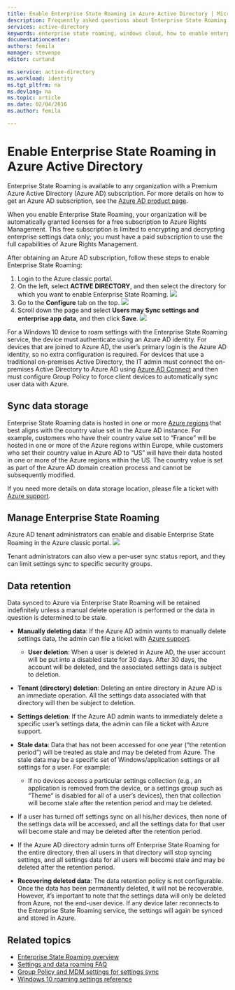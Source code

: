 ```yaml
---
title: Enable Enterprise State Roaming in Azure Active Directory | Microsoft Azure
description: Frequently asked questions about Enterprise State Roaming settings in Windows devices. Enterprise State Roaming provides users with a unified experience across their Windows devices and reduces the time needed for configuring a new device.
services: active-directory
keywords: enterprise state roaming, windows cloud, how to enable enterprise state roaming
documentationcenter: 
authors: femila
manager: stevenpo
editor: curtand

ms.service: active-directory
ms.workload: identity
ms.tgt_pltfrm: na
ms.devlang: na
ms.topic: article
ms.date: 02/04/2016
ms.author: femila

---
```

# Enable Enterprise State Roaming in Azure Active Directory
Enterprise State Roaming is available to any organization with a Premium Azure Active Directory (Azure AD) subscription. For more details on how to get an Azure AD subscription, see the [Azure AD product page](https://azure.microsoft.com/services/active-directory).

When you enable Enterprise State Roaming, your organization will be automatically granted licenses for a free subscription to Azure Rights Management. This free subscription is limited to encrypting and decrypting enterprise settings data only; you must have a paid subscription to use the full capabilities of Azure Rights Management. 

After obtaining an Azure AD subscription, follow these steps to enable Enterprise State Roaming:

1. Login to the Azure classic portal. 
2. On the left, select **ACTIVE DIRECTORY**, and then select the directory for which you want to enable Enterprise State Roaming.
![](./media/active-directory-enterprise-state-roaming/active-directory-enterprise-state-roaming.png)     
3. Go to the **Configure** tab on the top.
![](./media/active-directory-enterprise-state-roaming/active-directory-enterprise-state-roaming-configure.png)
4. Scroll down the page and select **Users may Sync settings and enterprise app data**, and then click **Save**.
![](./media/active-directory-enterprise-state-roaming/active-directory-enterprise-state-roaming-select-all-sync-settings.png)

For a Windows 10 device to roam settings with the Enterprise State Roaming service, the device must authenticate using an Azure AD identity. For devices that are joined to Azure AD, the user’s primary login is the Azure AD identity, so no extra configuration is required. For devices that use a traditional on-premises Active Directory, the IT admin must connect the on-premises Active Directory to Azure AD using [Azure AD Connect](active-directory-aadconnect.md) and then must configure Group Policy to force client devices to automatically sync user data with Azure.

## Sync data storage
Enterprise State Roaming data is hosted in one or more [Azure regions](https://azure.microsoft.com/regions/) that best aligns with the country value set in the Azure AD instance. For example, customers who have their country value set to “France” will be hosted in one or more of the Azure regions within Europe, while customers who set their country value in Azure AD to “US” will have their data hosted in one or more of the Azure regions within the US. The country value is set as part of the Azure AD domain creation process and cannot be subsequently modified. 

If you need more details on data storage location, please file a ticket with [Azure support](https://azure.microsoft.com/support/options/).

## Manage Enterprise State Roaming
Azure AD tenant administrators can enable and disable Enterprise State Roaming in the Azure classic portal.
![](./media/active-directory-enterprise-state-roaming/active-directory-enterprise-state-roaming-manage.png)

Tenant administrators can also view a per-user sync status report, and they can limit settings sync to specific security groups.

## Data retention
Data synced to Azure via Enterprise State Roaming will be retained indefinitely unless a manual delete operation is performed or the data in question is determined to be stale.

* **Manually deleting data**: If the Azure AD admin wants to manually delete settings data, the admin can file a ticket with [Azure support](https://azure.microsoft.com/support/options/).

  * **User deletion**: When a user is deleted in Azure AD, the user account will be put into a disabled state for 30 days. After 30 days, the account will be deleted, and the associated settings data is subject to deletion. 
* **Tenant (directory) deletion**: Deleting an entire directory in Azure AD is an immediate operation. All the settings data associated with that directory will then be subject to deletion. 
* **Settings deletion**: If the Azure AD admin wants to immediately delete a specific user’s settings data, the admin can file a ticket with Azure support. 

* **Stale data**: Data that has not been accessed for one year (“the retention period”) will be treated as stale and may be deleted from Azure. The stale data may be a specific set of Windows/application settings or all settings for a user. For example: 

  * If no devices access a particular settings collection (e.g., an application is removed from the device, or a settings group such as “Theme” is disabled for all of a user’s devices), then that collection will become stale after the retention period and may be deleted. 
* If a user has turned off settings sync on all his/her devices, then none of the settings data will be accessed, and all the settings data for that user will become stale and may be deleted after the retention period. 
* If the Azure AD directory admin turns off Enterprise State Roaming for the entire directory, then all users in that directory will stop syncing settings, and all settings data for all users will become stale and may be deleted after the retention period. 

* **Recovering deleted data**: 
The data retention policy is not configurable. Once the data has been permanently deleted, it will not be recoverable. However, it’s important to note that the settings data will only be deleted from Azure, not the end-user device. If any device later reconnects to the Enterprise State Roaming service, the settings will again be synced and stored in Azure.


## Related topics
* [Enterprise State Roaming overview](active-directory-windows-enterprise-state-roaming-overview.md)
* [Settings and data roaming FAQ](active-directory-windows-enterprise-state-roaming-faqs.md)
* [Group Policy and MDM settings for settings sync](active-directory-windows-enterprise-state-roaming-group-policy-settings.md)
* [Windows 10 roaming settings reference](active-directory-windows-enterprise-state-roaming-windows-settings-reference.md)

